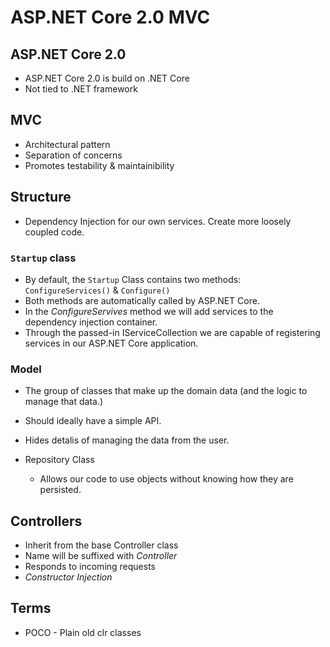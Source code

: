 # ASP.NET Core 2.0 MVC

## ASP.NET Core 2.0
- ASP.NET Core 2.0 is build on .NET Core
- Not tied to .NET framework

## MVC
- Architectural pattern
- Separation of concerns
- Promotes testability & maintainibility

## Structure
- Dependency Injection for our own services. Create more loosely coupled code.

### `Startup` class
- By default, the `Startup` Class contains two methods: `ConfigureServices()` & `Configure()`
- Both methods are automatically called by ASP.NET Core.
- In the *ConfigureServives* method we will add services to the dependency injection container.  
- Through the passed-in IServiceCollection we are capable of registering services in our ASP.NET Core application. 

### Model
- The group of classes that make up the domain data (and the logic to manage that data.)
- Should ideally have a simple API.
- Hides detalis of managing the data from the user.

- Repository Class
  - Allows our code to use objects without knowing how they are persisted.

## Controllers
- Inherit from the base Controller class
- Name will be suffixed with *Controller*
- Responds to incoming requests
- *Constructor Injection*

## Terms
- POCO - Plain old clr classes
